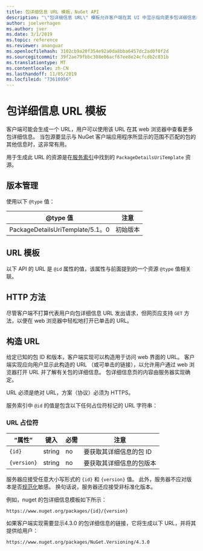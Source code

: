 ```yaml
---
title: 包详细信息 URL 模板，NuGet API
description: "\"包详细信息 URL\" 模板允许客户端在其 UI 中显示指向更多包详细信息的 web 链接"
author: joelverhagen
ms.author: jver
ms.date: 3/1/2019
ms.topic: reference
ms.reviewer: ananguar
ms.openlocfilehash: 3102cb9a20f354e92a0da8bba6457dc2ad0f0f2d
ms.sourcegitcommit: 39f2ae79fbbc308e06acf67ee8e24cfcdb2c831b
ms.translationtype: MT
ms.contentlocale: zh-CN
ms.lasthandoff: 11/05/2019
ms.locfileid: "73610956"
---
```

# <a name="package-details-url-template"></a>包详细信息 URL 模板

客户端可能会生成一个 URL，用户可以使用该 URL 在其 web 浏览器中查看更多包详细信息。 当包源要显示与 NuGet 客户端应用程序所显示的范围不匹配的包的其他信息时，这非常有用。

用于生成此 URL 的资源是在[服务索引](service-index.md)中找到的 `PackageDetailsUriTemplate` 资源。

## <a name="versioning"></a>版本管理

使用以下 `@type` 值：

@type 值                     | 注意
------------------------------- | -----
PackageDetailsUriTemplate/5.1。0 | 初始版本

## <a name="url-template"></a>URL 模板

以下 API 的 URL 是 `@id` 属性的值，该属性与前面提到的一个资源 `@type` 值相关联。

## <a name="http-methods"></a>HTTP 方法

尽管客户端不打算代表用户向包详细信息 URL 发出请求，但网页应支持 `GET` 方法，以便在 web 浏览器中轻松地打开已单击的 URL。

## <a name="construct-the-url"></a>构造 URL

给定已知的包 ID 和版本，客户端实现可以构造用于访问 web 界面的 URL。 客户端实现应向用户显示此构造的 URL （或可单击的链接），以允许用户通过 web 浏览器打开 URL 并了解有关包的详细信息。 包详细信息页的内容由服务器实现确定。

URL 必须是绝对 URL，方案（协议）必须为 HTTPS。

服务索引中 `@id` 的值是包含以下任何占位符标记的 URL 字符串：

### <a name="url-placeholders"></a>URL 占位符

“属性”        | 键入    | 必需 | 注意
----------- | ------- | -------- | -----
`{id}`      | string  | no       | 要获取其详细信息的包 ID
`{version}` | string  | no       | 要获取其详细信息的包版本

服务器应接受任意大小写形式的 `{id}` 和 `{version}` 值。 此外，服务器不应对版本是否[规范化](https://docs.microsoft.com/nuget/concepts/package-versioning#normalized-version-numbers)敏感。 换句话说，服务器还应接受非标准化版本。

例如，nuget 的包详细信息模板如下所示：

    https://www.nuget.org/packages/{id}/{version}

如果客户端实现需要显示4.3.0 的包详细信息的链接，它将生成以下 URL，并将其提供给用户：

    https://www.nuget.org/packages/NuGet.Versioning/4.3.0
